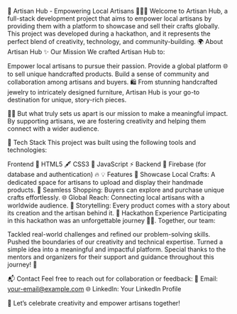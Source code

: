 🌟 Artisan Hub - Empowering Local Artisans 🧑🏻‍🎨
Welcome to Artisan Hub, a full-stack development project that aims to empower local artisans by providing them with a platform to showcase and sell their crafts globally. This project was developed during a hackathon, and it represents the perfect blend of creativity, technology, and community-building.
🌍 About Artisan Hub
✨ Our Mission
We crafted Artisan Hub to:

Empower local artisans to pursue their passion.
Provide a global platform 🌐 to sell unique handcrafted products.
Build a sense of community and collaboration among artisans and buyers.
🛍️ From stunning handcrafted jewelry to intricately designed furniture, Artisan Hub is your go-to destination for unique, story-rich pieces.

👩‍🎨 But what truly sets us apart is our mission to make a meaningful impact. By supporting artisans, we are fostering creativity and helping them connect with a wider audience.

🔨 Tech Stack
This project was built using the following tools and technologies:

Frontend 🌈
HTML5 🖋️
CSS3 🎨
JavaScript ⚡
Backend 🔧
Firebase (for database and authentication) 🔥
💡 Features
🌟 Showcase Local Crafts: A dedicated space for artisans to upload and display their handmade products.
🛒 Seamless Shopping: Buyers can explore and purchase unique crafts effortlessly.
🌐 Global Reach: Connecting local artisans with a worldwide audience.
📖 Storytelling: Every product comes with a story about its creation and the artisan behind it.
🎉 Hackathon Experience
Participating in this hackathon was an unforgettable journey 💼💡. Together, our team:

Tackled real-world challenges and refined our problem-solving skills.
Pushed the boundaries of our creativity and technical expertise.
Turned a simple idea into a meaningful and impactful platform.
Special thanks to the mentors and organizers for their support and guidance throughout this journey! 🙏

📬 Contact
Feel free to reach out for collaboration or feedback:
📧 Email: your-email@example.com
🌐 LinkedIn: Your LinkedIn Profile

🌟 Let’s celebrate creativity and empower artisans together!
